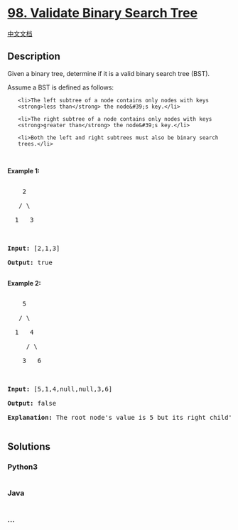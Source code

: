 # [98. Validate Binary Search Tree](https://leetcode.com/problems/validate-binary-search-tree)

[中文文档](/solution/0000-0099/0098.Validate%20Binary%20Search%20Tree/README.md)

## Description
<p>Given a binary tree, determine if it is a valid binary search tree (BST).</p>



<p>Assume a BST is defined as follows:</p>



<ul>

	<li>The left subtree of a node contains only nodes with keys <strong>less than</strong> the node&#39;s key.</li>

	<li>The right subtree of a node contains only nodes with keys <strong>greater than</strong> the node&#39;s key.</li>

	<li>Both the left and right subtrees must also be binary search trees.</li>

</ul>



<p>&nbsp;</p>



<p><strong>Example 1:</strong></p>



<pre>

    2

   / \

  1   3



<strong>Input:</strong>&nbsp;[2,1,3]

<strong>Output:</strong> true

</pre>



<p><strong>Example 2:</strong></p>



<pre>

    5

   / \

  1   4

&nbsp;    / \

&nbsp;   3   6



<strong>Input:</strong> [5,1,4,null,null,3,6]

<strong>Output:</strong> false

<strong>Explanation:</strong> The root node&#39;s value is 5 but its right child&#39;s value is 4.

</pre>




## Solutions


<!-- tabs:start -->

### **Python3**

```python

```

### **Java**

```java

```

### **...**
```

```

<!-- tabs:end -->